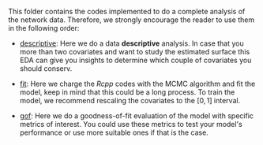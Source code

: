 This folder contains the codes implemented to do a complete analysis of the network data. Therefore, we strongly encourage the reader to use them in the following order:

* [descriptive](https://github.com/DavidSolan0/bayesian_spatial_process_models_social_network_analysis/blob/main/likletter/fit/descriptive.R): Here we do a data **descriptive** analysis. In case that you more than two covariates and want to study the estimated surface this EDA can give you insights to determine which couple of covariates you should conserv. 

* [fit](https://github.com/DavidSolan0/bayesian_spatial_process_models_social_network_analysis/blob/main/likletter/fit/fit.R): Here we charge the *Rcpp* codes with the MCMC algorithm and fit the model, keep in mind that this could be a long process. To train the model, we recommend rescaling the covariates to the $[0,1]$ interval. 

* [gof](https://github.com/DavidSolan0/bayesian_spatial_process_models_social_network_analysis/blob/main/likletter/fit/gof.R): Here we do a goodness-of-fit evaluation of the model with specific metrics of interest. You could use these metrics to test your model's performance or use more suitable ones if that is the case. 



